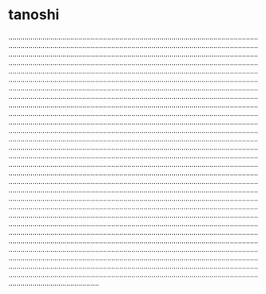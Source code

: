 # tanoshi

.........................................................................................................................................................................................................................................................................................................................................................................................................................................................................................................................................................................................................................................................................................................................................................................................................................................................................................................................................................................................................................................................................................................................................................................................................................................................................................................................................................................................................................................................................................................................................................................................................................................................................................................................................................................................................................................................................................................................................................................................................................................................................................................................................................................................................................................................................................................................................................................................................................................................................................................................................................................................................................................................................................................................................................................................................................................................................................................................................................................................................................................................................................................................................................................................................................................................................................................................................................................................................................................................................................................................................................................................................................................................................................................................................................................................